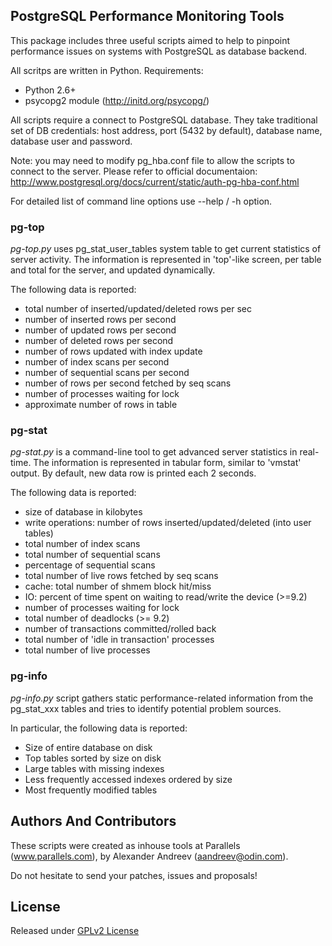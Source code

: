 ## PostgreSQL Performance Monitoring Tools

This package includes three useful scripts aimed to help to pinpoint
performance  issues on systems with PostgreSQL as database backend.

All scritps are written in Python.
Requirements:
* Python 2.6+
* psycopg2 module (http://initd.org/psycopg/)

All scripts require a connect to PostgreSQL database. They take traditional
set of DB credentials: host address, port (5432 by default), database name,
database user and password.

Note: you may need to modify pg_hba.conf file to allow the scripts to
connect to the server. Please refer to official documentaion:
http://www.postgresql.org/docs/current/static/auth-pg-hba-conf.html

For detailed list of command line options use --help / -h option.

### pg-top

*pg-top.py* uses pg_stat_user_tables system table to get current statistics
of server activity. The information is represented in 'top'-like screen,
per table and total for the server, and updated dynamically.

The following data is reported:
* total number of inserted/updated/deleted rows per sec
* number of inserted rows per second
* number of updated rows per second
* number of deleted rows per second
* number of rows updated with index update
* number of index scans per second
* number of sequential scans per second
* number of rows per second fetched by seq scans
* number of processes waiting for lock
* approximate number of rows in table

### pg-stat

*pg-stat.py* is a command-line tool to get advanced server statistics in
real-time. The information is represented in tabular form, similar to
'vmstat' output. By default, new data row is printed each 2 seconds.

The following data is reported:
* size of database in kilobytes
* write operations: number of rows inserted/updated/deleted (into user tables)
* total number of index scans
* total number of sequential scans
* percentage of sequential scans
* total number of live rows fetched by seq scans
* cache: total number of shmem block hit/miss
* IO: percent of time spent on waiting to read/write the device (>=9.2)
* number of processes waiting for lock
* total number of deadlocks (>= 9.2)
* number of transactions committed/rolled back
* total number of 'idle in transaction' processes
* total number of live processes

### pg-info

*pg-info.py* script gathers static performance-related information
from the pg_stat_xxx tables and tries to identify potential problem sources.

In particular, the following data is reported:
* Size of entire database on disk
* Top tables sorted by size on disk
* Large tables with missing indexes
* Less frequently accessed indexes ordered by size
* Most frequently modified tables


## Authors And Contributors

These scripts were created as inhouse tools at Parallels (www.parallels.com),
by Alexander Andreev (aandreev@odin.com).

Do not hesitate to send your patches, issues and proposals!

## License

Released under [GPLv2 License](LICENSE)
